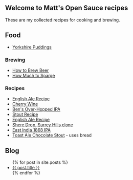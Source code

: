## Welcome to Matt's Open Sauce recipes

These are my collected recipes for cooking and brewing. 


## Food

- [Yorkshire Puddings](recipes/Yorkshire_Puddings) 

### Brewing

- [How to Brew Beer](brewing/How_to_Brew_Beer)
- [How Much to Sparge](brewing/How_Much_To_Sparge)

### Recipes

- [English Ale Recipe](brewing/Simple_English_Ale)
- [Cherry Wine](brewing/Cherry_Wine)
- [Ben's Over-Hopped IPA](brewing/Bens_Overhopped_IPA)
- [Stout Recipe](brewing/Stout)
- [English Ale Recipe](brewing/English_Ale)
- [Shere Drop, Surrey Hills clone](brewing/Shere_Drop_Clone)
- [East India 1868 IPA](brewing/1868_IPA)
- [Toast Ale Chocolate Stout](brewing/Toast_Chocolate_Stout) - uses bread



## Blog



<ul>
  {% for post in site.posts %}
    <li>
      <a href="/opensauce/{{ post.url }}">{{ post.title }}</a>
    </li>
  {% endfor %}
</ul>

